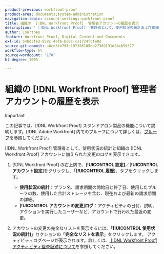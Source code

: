 ```yaml
---
product-previous: workfront-proof
product-area: documents;system-administration
navigation-topic: account-settings-workfront-proof
title: 組織の  [!DNL Workfront Proof]  管理者アカウントの履歴を表示
description: ' [!DNL Workfront Proof]  管理者として、使用状況の統計および組織の  [!DNL Workfront Proof]  アカウントに加えられた変更のログを表示できます。'
author: Courtney
feature: Workfront Proof, Digital Content and Documents
exl-id: b4bd3fe3-558c-4ef6-bc0c-ca1724fcfe8d
source-git-commit: a6cd3fe793c197308105da27369191d84cb59377
workflow-type: ht
source-wordcount: '170'
ht-degree: 100%

---
```


# 組織の [!DNL Workfront Proof] 管理者アカウントの履歴を表示

>[!IMPORTANT]
>
>この記事では、[!DNL Workfront Proof] スタンドアロン製品の機能について説明します。[!DNL Adobe Workfront] 内でのプルーフについて詳しくは、[プルーフ](../../../review-and-approve-work/proofing/proofing.md)を参照してください。

[!DNL Workfront Proof] 管理者として、使用状況の統計と組織の [!DNL Workfront Proof] アカウントに加えられた変更のログを表示できます。

1. [!DNL Workfront Proof] の右上隅で、**[!UICONTROL 設定]**／**[!UICONTROL アカウント設定]**&#x200B;をクリックし、「**[!UICONTROL 履歴]**」タブをクリックします。

   * **使用状況の統計**：プラン名、請求期間の開始日と終了日、使用したプルーフの数、使用した合計ストレージを含む、現在および最新の請求期間の詳細。
   * **[!UICONTROL アカウントの変更]ログ**：アクティビティの日付、説明、アクションを実行したユーザーなど、アカウントで行われた最近の変更。

1. アカウントの変更の完全なリストを表示するには、「**[!UICONTROL 使用状況の統計]**」セクションの「**完全なリストを表示**」をクリックします。
アクティビティログページが表示されます。詳しくは、[ [!DNL Workfront Proof]  アクティビティ監査証跡について](../../../workfront-proof/wp-work-proofsfiles/basic-features/activity-audit-trail.md)を参照してください。
